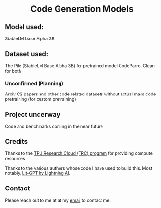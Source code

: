 <div style="text-align: center;">

# Code Generation Models

</div>

## Model used:
StableLM base Alpha 3B

## Dataset used:

The Pile (StableLM Base Alpha 3B) for pretrained model
CodeParrot Clean for both

### Unconfirmed (Planning)

Arxiv CS papers and other code related datasets without actual mass code pretraining (for custom pretraining)

## Project underway

Code and benchmarks coming in the near future

## Credits

Thanks to the [TPU Research Cloud (TRC) program](https://sites.research.google/trc/about/) for providing compute resources

Thanks to the various authors whose code I have used to build this. Most notably, [Lit-GPT by Lightning AI](https://github.com/Lightning-AI/lit-gpt).

## Contact

Please reach out to me at at my [email](mailto:221474B@student.hci.edu.sg) to contact me.
